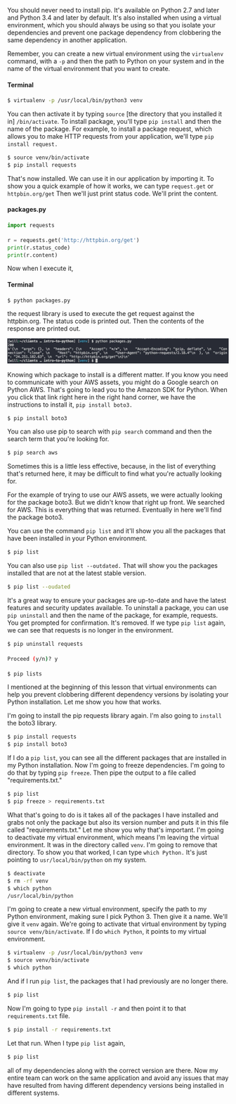 You should never need to install pip. It's available on Python 2.7 and later and Python 3.4 and later by default. It's also installed when using a virtual environment, which you should always be using so that you isolate your dependencies and prevent one package dependency from clobbering the same dependency in another application.

Remember, you can create a new virtual environment using the `virtualenv` command, with a `-p` and then the path to Python on your system and in the name of the virtual environment that you want to create.

#### Terminal
```bash
$ virtualenv -p /usr/local/bin/python3 venv
```

You can then activate it by typing `source` [the directory that you installed it in] `/bin/activate`. To install package, you'll type `pip install` and then the name of the package. For example, to install a package request, which allows you to make HTTP requests from your application, we'll type `pip install request.`

```bash
$ source venv/bin/activate
$ pip install requests
```

That's now installed. We can use it in our application by importing it. To show you a quick example of how it works, we can type `request.get` or `httpbin.org/get` Then we'll just print status code. We'll print the content.

#### packages.py
```python
import requests

r = requests.get('http://httpbin.org/get')
print(r.status_code)
print(r.content)
```

Now when I execute it, 

#### Terminal
```bash
$ python packages.py
```

the request library is used to execute the get request against the httpbin.org. The status code is printed out. Then the contents of the response are printed out. 

![status code and the contents printed](../images/python-manage-packages-with-pip-in-python-status-code-and-contents.png)

Knowing which package to install is a different matter. If you know you need to communicate with your AWS assets, you might do a Google search on Python AWS. That's going to lead you to the Amazon SDK for Python. When you click that link right here in the right hand corner, we have the instructions to install it, `pip install boto3.`

```bash
$ pip install boto3
```

You can also use pip to search with `pip search` command and then the search term that you're looking for. 

```bash
$ pip search aws
```

Sometimes this is a little less effective, because, in the list of everything that's returned here, it may be difficult to find what you're actually looking for.

For the example of trying to use our AWS assets, we were actually looking for the package boto3. But we didn't know that right up front. We searched for AWS. This is everything that was returned. Eventually in here we'll find the package boto3.

You can use the command `pip list` and it'll show you all the packages that have been installed in your Python environment. 

```bash
$ pip list
```

You can also use `pip list --outdated.` That will show you the packages installed that are not at the latest stable version.

```bash
$ pip list --oudated
```

It's a great way to ensure your packages are up-to-date and have the latest features and security updates available. To uninstall a package, you can use `pip uninstall` and then the name of the package, for example, requests. You get prompted for confirmation. It's removed. If we type `pip list` again, we can see that requests is no longer in the environment.

```bash
$ pip uninstall requests

Proceed (y/n)? y

$ pip lists
```

I mentioned at the beginning of this lesson that virtual environments can help you prevent clobbering different dependency versions by isolating your Python installation. Let me show you how that works.

I'm going to install the pip requests library again. I'm also going to `install` the boto3 library. 

```bash
$ pip install requests
$ pip install boto3
```

If I do a `pip list`, you can see all the different packages that are installed in my Python installation. Now I'm going to freeze dependencies. I'm going to do that by typing `pip freeze`. Then pipe the output to a file called "requirements.txt."

```bash
$ pip list
$ pip freeze > requirements.txt
```
What that's going to do is it takes all of the packages I have installed and grabs not only the package but also its version number and puts it in this file called "requirements.txt." Let me show you why that's important. I'm going to deactivate my virtual environment, which means I'm leaving the virtual environment. It was in the directory called `venv`. I'm going to remove that directory. To show you that worked, I can type `which Python.` It's just pointing to `usr/local/bin/python` on my system.

```bash
$ deactivate
$ rm -rf venv
$ which python
/usr/local/bin/python
```

I'm going to create a new virtual environment, specify the path to my Python environment, making sure I pick Python 3. Then give it a name. We'll give it `venv` again. We're going to activate that virtual environment by typing `source venv/bin/activate`. If I do `which Python`, it points to my virtual environment.

```bash
$ virtualenv -p /usr/local/bin/python3 venv
$ source venv/bin/activate
$ which python
```

And if I run `pip list`, the packages that I had previously are no longer there. 

```bash
$ pip list
```

Now I'm going to type `pip install -r` and then point it to that `requirements.txt` file.

```bash
$ pip install -r requirements.txt
```

Let that run. When I type `pip list` again, 

```bash
$ pip list
```

all of my dependencies along with the correct version are there. Now my entire team can work on the same application and avoid any issues that may have resulted from having different dependency versions being installed in different systems.